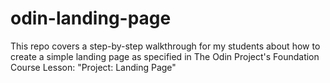 # odin-landing-page
This repo covers a step-by-step walkthrough for my students about how to create a simple landing page as specified in The Odin Project's Foundation Course Lesson: "Project: Landing Page"

